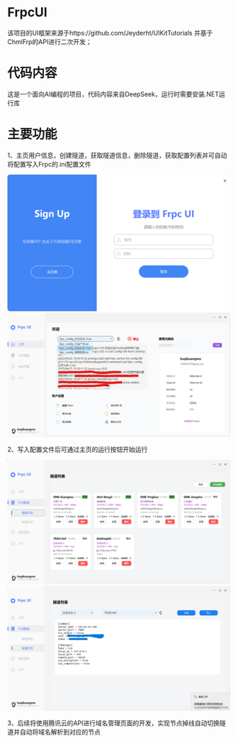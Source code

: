 # FrpcUI

  该项目的UI框架来源于https://github.com/Jeyderht/UIKitTutorials 并基于ChmlFrp的API进行二次开发；

# 代码内容

  这是一个面向AI编程的项目，代码内容来自DeepSeek，运行时需要安装.NET运行库

# 主要功能
  
  1、主页用户信息，创建隧道，获取隧道信息，删除隧道，获取配置列表并可自动将配置写入Frpc的.ini配置文件

  ![输入图片说明](%E5%B1%8F%E5%B9%95%E6%88%AA%E5%9B%BE%202025-04-14%20125204.png) ![输入图片说明](%E5%B1%8F%E5%B9%95%E6%88%AA%E5%9B%BE%202025-04-25%20103032.png)

  2、写入配置文件后可通过主页的运行按钮开始运行

  ![输入图片说明](%E5%B1%8F%E5%B9%95%E6%88%AA%E5%9B%BE%202025-04-14%20125447.png) ![输入图片说明](%E5%B1%8F%E5%B9%95%E6%88%AA%E5%9B%BE%202025-04-14%20125454.png)

  3、后续将使用腾讯云的API进行域名管理页面的开发，实现节点掉线自动切换隧道并自动将域名解析到对应的节点